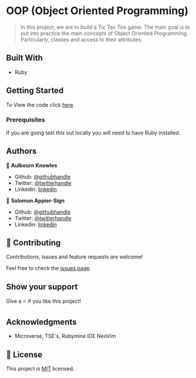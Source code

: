 
# OOP (Object Oriented Programming)

> In this project, we are to build a Tic Tac Toe game. The main goal is to put into practice the main concepts of Object Oriented Programming. Particularly, classes and access to their attributes.

## Built With

- Ruby

## Getting Started

To View the code click [here](https://github.com/aulbytj/TicTacToe/tree/develop)

### Prerequisites
If you are going test this out locally you will need to have Ruby installed.

## Authors

👤 **Aulbourn Knowles**

- Github: [@githubhandle](https://github.com/aulbytj)
- Twitter: [@twitterhandle](https://twitter.com/aulbytj)
- Linkedin: [linkedin](https://linkedin.com/in/aulbourn-knowles-b9971672)

👤 **Solomon Appier-Sign**

- Github: [@githubhandle](https://github.com/appiersign)
- Twitter: [@twitterhandle](https://twitter.com/appiersign)
- Linkedin: [linkedin](https://www.linkedin.com/in/solomon-appier-sign)

## 🤝 Contributing

Contributions, issues and feature requests are welcome!

Feel free to check the [issues page](https://github.com/appiersign/bubble-sort/issues).

## Show your support

Give a ⭐️ if you like this project!

## Acknowledgments

- Microverse, TSE's, Rubymine IDE NeoVim

## 📝 License

This project is [MIT](lic.url) licensed.
